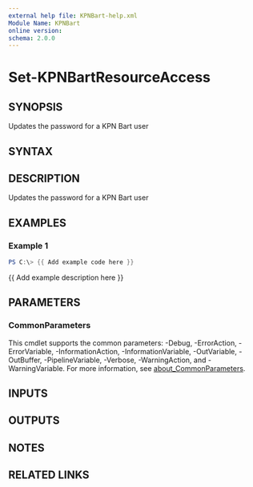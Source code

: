 ```yaml
---
external help file: KPNBart-help.xml
Module Name: KPNBart
online version:
schema: 2.0.0
---
```


# Set-KPNBartResourceAccess

## SYNOPSIS
Updates the password for a KPN Bart user

## SYNTAX

## DESCRIPTION
Updates the password for a KPN Bart user

## EXAMPLES

### Example 1
```powershell
PS C:\> {{ Add example code here }}
```

{{ Add example description here }}

## PARAMETERS

### CommonParameters
This cmdlet supports the common parameters: -Debug, -ErrorAction, -ErrorVariable, -InformationAction, -InformationVariable, -OutVariable, -OutBuffer, -PipelineVariable, -Verbose, -WarningAction, and -WarningVariable. For more information, see [about_CommonParameters](http://go.microsoft.com/fwlink/?LinkID=113216).

## INPUTS

## OUTPUTS

## NOTES

## RELATED LINKS
